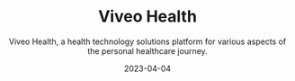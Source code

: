 ---
slug: "/case-studies/viveo-health"
date: "2023-04-04"
title: "Viveo Health"
featuredImage: "./viveohealth/viveo_cover.png"
bgColor: "#61c9c6"
subtitle: "Viveo Health, a health technology solutions platform for various aspects of the personal healthcare journey."
cta: "View designs"
prototypeURL: "https://www.figma.com/proto/mlSppjqtXBOBsioewFd9mq/Generic-(Viveo)?page-id=204%3A16659&node-id=204-16714&viewport=316%2C517%2C0.08&scaling=scale-down&starting-point-node-id=204%3A16714"
projectOverview: "I was the lead UI/UX designer for Viveo Health and had the task of ensuring our products met company goals while also catering to the needs of our end users. Having to work with multiple products and ensure consistency of our brand and overall tone throughout each product."
designTeam: "Eoin Feely"
duration: "Sep 2021 – Present"
myRole01: "To curate positive experiences for users across all Viveo products"
myRole02: "Create detailed mockups and prototypes."
myRole03: "Make conscious decisions on how the user would navigate the products based on the company goals."
myRole04: "Ensure a consistent and elegant execution of the work that allowed the brand and it’s products to stand out."
theProcess: "./test.jpg"
uxResearch01: "Due to the challenges we faced, our UX research has been limited so far, as we explore the best market fit for the business and having to alter course at many stages during the time since I joined. Our business focus has changed, which lead to our end user always being different."
uxResearch02: "We did touch into our knowledge within the company and identified how to design our products with the aim to test the products when we are pitching to potential partners."
clientFeedback: "tba"
finalDesign: "./viveohealth/viveo_final.jpg"
fontsUsed01: "H1, Tomato Grotesk, Regular, 57px"
fontsUsed02: "H2, Tomato Grotesk, Regular, 32px"
fontsUsed03: "p, Tomato Grotesk, Light, 16px"
fontsUsed04: "title, FM Pointifax B, 22px"
colorsUsed01: "#006C4A"
colorsUsed02: "#006A6A"
colorsUsed03: "#345CA8"
colorsUsed04: ""
colorsUsed05: ""
---